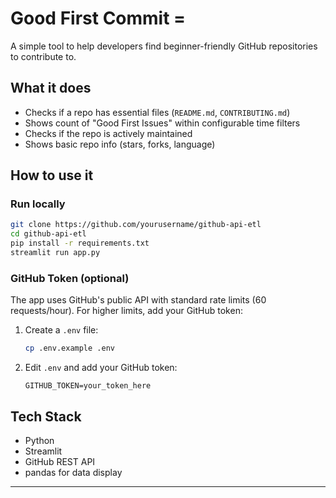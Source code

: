 # Good First Commit =

A simple tool to help developers find beginner-friendly GitHub repositories to contribute to.

## What it does

- Checks if a repo has essential files (`README.md`, `CONTRIBUTING.md`)
- Shows count of "Good First Issues" within configurable time filters
- Checks if the repo is actively maintained
- Shows basic repo info (stars, forks, language)

## How to use it

### Run locally
```bash
git clone https://github.com/yourusername/github-api-etl
cd github-api-etl
pip install -r requirements.txt
streamlit run app.py
```

### GitHub Token (optional)
The app uses GitHub's public API with standard rate limits (60 requests/hour). For higher limits, add your GitHub token:

1. Create a `.env` file:
   ```bash
   cp .env.example .env
   ```
2. Edit `.env` and add your GitHub token:
   ```
   GITHUB_TOKEN=your_token_here
   ```

## Tech Stack

- Python
- Streamlit
- GitHub REST API
- pandas for data display

---
